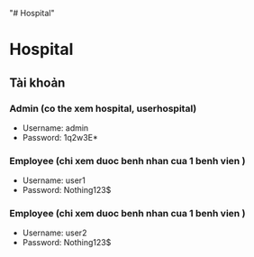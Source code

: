 "# Hospital" 
#  Hospital

## Tài khoản
###  Admin (co the xem hospital, userhospital)
- Username: admin
- Password: 1q2w3E*

### Employee (chi xem duoc benh nhan cua 1 benh vien )
- Username: user1
- Password: Nothing123$
### Employee (chi xem duoc benh nhan cua 1 benh vien )
- Username: user2
- Password: Nothing123$